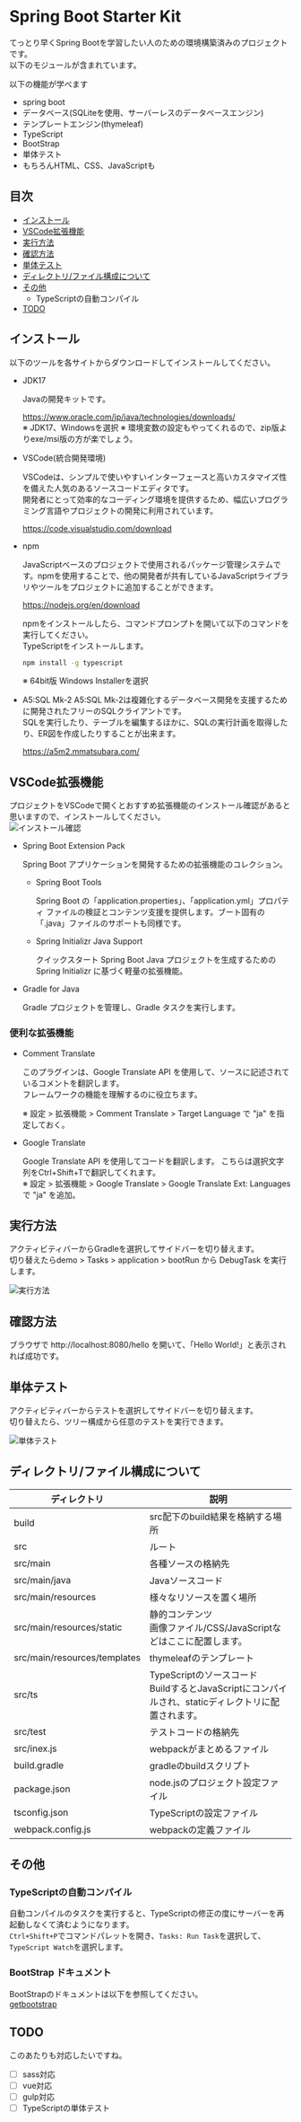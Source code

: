 # Spring Boot Starter Kit
てっとり早くSpring Bootを学習したい人のための環境構築済みのプロジェクトです。  
以下のモジュールが含まれています。

以下の機能が学べます
- spring boot 
- データベース(SQLiteを使用、サーバーレスのデータベースエンジン)
- テンプレートエンジン(thymeleaf)
- TypeScript
- BootStrap
- 単体テスト
- もちろんHTML、CSS、JavaScriptも

## 目次

- [インストール](#install)
- [VSCode拡張機能](#vscode)
- [実行方法](#howtorun)
- [確認方法](#confirm)
- [単体テスト](#test)
- [ディレクトリ/ファイル構成について](#dir)
- [その他](#other)
  - TypeScriptの自動コンパイル
- [TODO](#todo)


## インストール <a name="install"></a>
以下のツールを各サイトからダウンロードしてインストールしてください。

- JDK17

    Javaの開発キットです。

    https://www.oracle.com/jp/java/technologies/downloads/  
    ※ JDK17、Windowsを選択
    ※ 環境変数の設定もやってくれるので、zip版よりexe/msi版の方が楽でしょう。

- VSCode(統合開発環境)

    VSCodeは、シンプルで使いやすいインターフェースと高いカスタマイズ性を備えた人気のあるソースコードエディタです。  
    開発者にとって効率的なコーディング環境を提供するため、幅広いプログラミング言語やプロジェクトの開発に利用されています。

    https://code.visualstudio.com/download

- npm

    JavaScriptベースのプロジェクトで使用されるパッケージ管理システムです。npmを使用することで、他の開発者が共有しているJavaScriptライブラリやツールをプロジェクトに追加することができます。

    https://nodejs.org/en/download

    npmをインストールしたら、コマンドプロンプトを開いて以下のコマンドを実行してください。  
    TypeScriptをインストールします。

    ```bash
    npm install -g typescript
    ```

    ※ 64bit版 Windows Installerを選択

- A5:SQL Mk-2
    A5:SQL Mk-2は複雑化するデータベース開発を支援するために開発されたフリーのSQLクライアントです。  
    SQLを実行したり、テーブルを編集するほかに、SQLの実行計画を取得したり、ER図を作成したりすることが出来ます。

    https://a5m2.mmatsubara.com/

## VSCode拡張機能 <a name="vscode"></a>

プロジェクトをVSCodeで開くとおすすめ拡張機能のインストール確認があると思いますので、インストールしてください。  
![インストール確認](images/extensions_install.png)

- Spring Boot Extension Pack

    Spring Boot アプリケーションを開発するための拡張機能のコレクション。

    - Spring Boot Tools

        Spring Boot の「application.properties」、「application.yml」プロパティ ファイルの検証とコンテンツ支援を提供します。ブート固有の「.java」ファイルのサポートも同様です。

    - Spring Initializr Java Support

        クイックスタート Spring Boot Java プロジェクトを生成するための Spring Initializr に基づく軽量の拡張機能。

- Gradle for Java

    Gradle プロジェクトを管理し、Gradle タスクを実行します。

### 便利な拡張機能
- Comment Translate

    このプラグインは、Google Translate API を使用して、ソースに記述されているコメントを翻訳します。  
    フレームワークの機能を理解するのに役立ちます。

    ※ 設定 > 拡張機能 > Comment Translate > Target Language で "ja" を指定しておく。

- Google Translate

    Google Translate API を使用してコードを翻訳します。
    こちらは選択文字列をCtrl+Shift+Tで翻訳してくれます。  
    ※ 設定 > 拡張機能 > Google Translate > Google Translate Ext: Languages で "ja" を追加。

## 実行方法  <a name="howtorun"></a>

アクティビティバーからGradleを選択してサイドバーを切り替えます。  
切り替えたらdemo > Tasks > application > bootRun から DebugTask を実行します。

![実行方法](images/springboot_debug.png)

## 確認方法  <a name="confirm"></a>

ブラウザで http://localhost:8080/hello を開いて、「Hello World!」と表示されれば成功です。

## 単体テスト <a name="test"></a>

アクティビティバーからテストを選択してサイドバーを切り替えます。    
切り替えたら、ツリー構成から任意のテストを実行できます。

![単体テスト](images/springboot_test.png)

## ディレクトリ/ファイル構成について <a name="dir"></a>

| ディレクトリ             | 説明                              |
|--------------------------|-----------------------------------|
| build                    | src配下のbuild結果を格納する場所  |
| src                      | ルート                            |
| src/main                 | 各種ソースの格納先                |
| src/main/java            | Javaソースコード                  |
| src/main/resources       | 様々なリソースを置く場所          |
| src/main/resources/static| 静的コンテンツ<br/> 画像ファイル/CSS/JavaScriptなどはここに配置します。  |
| src/main/resources/templates| thymeleafのテンプレート        |
| src/ts                   | TypeScriptのソースコード<br/>BuildするとJavaScriptにコンパイルされ、staticディレクトリに配置されます。 |
| src/test                 | テストコードの格納先              |
| src/inex.js              | webpackがまとめるファイル         |
| build.gradle             | gradleのbuildスクリプト           |
| package.json             | node.jsのプロジェクト設定ファイル |
| tsconfig.json            | TypeScriptの設定ファイル          |
| webpack.config.js        | webpackの定義ファイル             |

## その他 <a name="other"></a>

### TypeScriptの自動コンパイル

自動コンパイルのタスクを実行すると、TypeScriptの修正の度にサーバーを再起動しなくて済むようになります。  
`Ctrl+Shift+P`でコマンドパレットを開き、`Tasks: Run Task`を選択して、`TypeScript Watch`を選択します。

### BootStrap ドキュメント

BootStrapのドキュメントは以下を参照してください。  
[getbootstrap](https://getbootstrap.jp/docs/5.3/getting-started/introduction/)

## TODO <a name="todo"></a>

このあたりも対応したいですね。

- [ ] sass対応
- [ ] vue対応
- [ ] gulp対応
- [ ] TypeScriptの単体テスト

